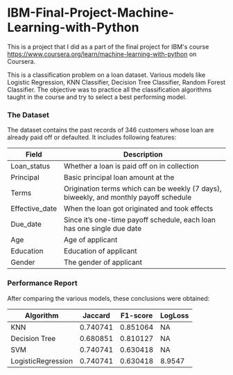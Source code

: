# IBM-Final-Project-Machine-Learning-with-Python
This is a project that I did as a part of the final project for IBM's course https://www.coursera.org/learn/machine-learning-with-python on Coursera.

This is a classification problem on a loan dataset. Various models like Logistic Regression, KNN Classifier, Decision Tree Classifier, 
Random Forest Classifier. The objective was to practice all the classification algorithms taught in the course and try to
select a best performing model.

### The Dataset
The dataset contains the past records of 346 customers whose loan are already paid off or defaulted. It includes following features:

| Field          | Description                                                                           |
|----------------|---------------------------------------------------------------------------------------|
| Loan_status    | Whether a loan is paid off on in collection                                           |
| Principal      | Basic principal loan amount at the                                                    |
| Terms          | Origination terms which can be weekly (7 days), biweekly, and monthly payoff schedule |
| Effective_date | When the loan got originated and took effects                                         |
| Due_date       | Since it’s one-time payoff schedule, each loan has one single due date                |
| Age            | Age of applicant                                                                      |
| Education      | Education of applicant                                                                |
| Gender         | The gender of applicant                                                               |


### Performance Report
After comparing the various models, these conclusions were obtained:

| Algorithm          | Jaccard | F1-score | LogLoss |
|--------------------|---------|----------|---------|
| KNN                | 0.740741| 0.851064 | NA      |
| Decision Tree      | 0.680851| 0.810127 | NA      |
| SVM                | 0.740741| 0.630418 | NA      |
| LogisticRegression | 0.740741| 0.630418 | 8.9547  |
